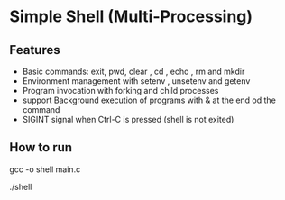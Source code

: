 # Simple Shell (Multi-Processing)

## Features

- Basic commands: exit, pwd, clear , cd , echo , rm and mkdir
- Environment management with setenv , unsetenv and getenv
- Program invocation with forking and child processes
- support Background execution of programs with & at the end od the command
- SIGINT signal when Ctrl-C is pressed (shell is not exited)

## How to run 

gcc -o shell main.c 

./shell
